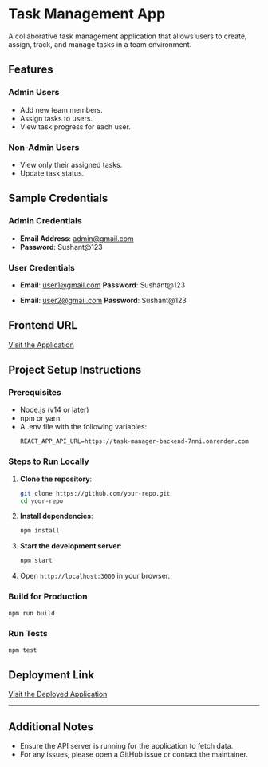 # Task Management App

A collaborative task management application that allows users to create, assign, track, and manage tasks in a team environment.

## Features

### Admin Users

- Add new team members.
- Assign tasks to users.
- View task progress for each user.

### Non-Admin Users

- View only their assigned tasks.
- Update task status.

## Sample Credentials

### Admin Credentials

- **Email Address**: admin@gmail.com
- **Password**: Sushant@123

### User Credentials

- **Email**: user1@gmail.com
  **Password**: Sushant@123

- **Email**: user2@gmail.com
  **Password**: Sushant@123

## Frontend URL

[Visit the Application](<Your Frontend URL Here>)



## Project Setup Instructions

### Prerequisites

- Node.js (v14 or later)
- npm or yarn
- A .env file with the following variables:
  ```env
  REACT_APP_API_URL=https://task-manager-backend-7nni.onrender.com
  ```

### Steps to Run Locally

1. **Clone the repository**:
   ```bash
   git clone https://github.com/your-repo.git
   cd your-repo
   ```
2. **Install dependencies**:
   ```bash
   npm install
   ```
3. **Start the development server**:
   ```bash
   npm start
   ```
4. Open `http://localhost:3000` in your browser.

### Build for Production

```bash
npm run build
```

### Run Tests

```bash
npm test
```

## Deployment Link

[Visit the Deployed Application](<Your Frontend URL Here>)

---

## Additional Notes

- Ensure the API server is running for the application to fetch data.
- For any issues, please open a GitHub issue or contact the maintainer.

